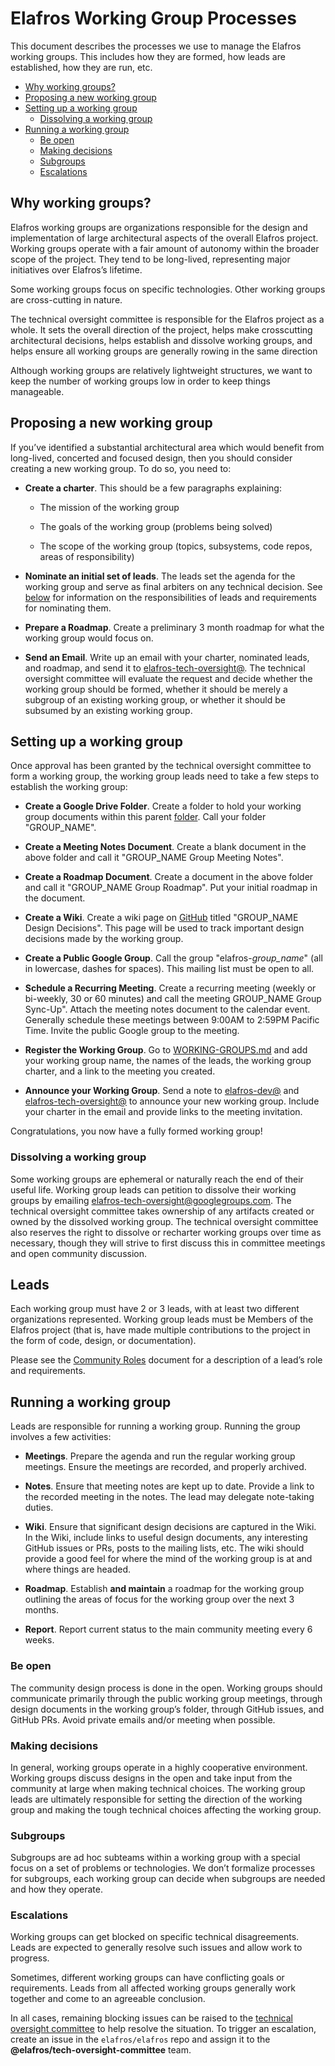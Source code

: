# Elafros Working Group Processes

This document describes the processes we use to manage the Elafros working
groups. This includes how they are formed, how leads are established, how they
are run, etc.

*   [Why working groups?](#why-working-groups)
*   [Proposing a new working group](#proposing-a-new-working-group)
*   [Setting up a working group](#setting-up-a-working-group)
    *   [Dissolving a working group](#dissolving-a-working-group)
*   [Running a working group](#running-a-working-group)
    *   [Be open](#be-open)
    *   [Making decisions](#making-decisions)
    *   [Subgroups](#subgroups)
    *   [Escalations](#escalations)

## Why working groups?

Elafros working groups are organizations responsible for the design and
implementation of large architectural aspects of the overall Elafros project.
Working groups operate with a fair amount of autonomy within the broader scope
of the project. They tend to be long-lived, representing major initiatives over
Elafros’s lifetime.

Some working groups focus on specific technologies. Other working groups are
cross-cutting in nature.

The technical oversight committee is responsible for the Elafros project as a
whole. It sets the overall direction of the project, helps make crosscutting
architectural decisions, helps establish and dissolve working groups, and helps
ensure all working groups are generally rowing in the same direction

Although working groups are relatively lightweight structures, we want to keep
the number of working groups low in order to keep things manageable.

## Proposing a new working group

If you’ve identified a substantial architectural area which would benefit from
long-lived, concerted and focused design, then you should consider creating a
new working group. To do so, you need to:

*   **Create a charter**. This should be a few paragraphs explaining:

    *   The mission of the working group

    *   The goals of the working group (problems being solved)

    *   The scope of the working group (topics, subsystems, code repos, areas of
        responsibility)

*   **Nominate an initial set of leads**. The leads set the agenda for the
    working group and serve as final arbiters on any technical decision. See
    [below](#leads) for information on the responsibilities of leads and
    requirements for nominating them.

*   **Prepare a Roadmap**. Create a preliminary 3 month roadmap for what the
    working group would focus on.

*   **Send an Email**. Write up an email with your charter, nominated leads, and
    roadmap, and send it to
    [elafros-tech-oversight@](mailto:elafros-tech-oversight@googlegroups.com).
    The technical oversight committee will evaluate the request and decide
    whether the working group should be formed, whether it should be merely a
    subgroup of an existing working group, or whether it should be subsumed by
    an existing working group.

## Setting up a working group

Once approval has been granted by the technical oversight committee to form a
working group, the working group leads need to take a few steps to establish the
working group:

*   **Create a Google Drive Folder**. Create a folder to hold your working group
    documents within this parent [folder](TODO). Call your folder "GROUP_NAME".

*   **Create a Meeting Notes Document**. Create a blank document in the above
    folder and call it "GROUP_NAME Group Meeting Notes".

*   **Create a Roadmap Document**. Create a document in the above folder and
    call it "GROUP_NAME Group Roadmap". Put your initial roadmap in the
    document.

*   **Create a Wiki**. Create a wiki page on
    [GitHub](https://github.com/elafros/elafros) titled "GROUP_NAME Design
    Decisions". This page will be used to track important design decisions made
    by the working group.

*   **Create a Public Google Group**. Call the group "elafros-*group_name*" (all
    in lowercase, dashes for spaces). This mailing list must be open to all.

*   **Schedule a Recurring Meeting**. Create a recurring meeting (weekly or
    bi-weekly, 30 or 60 minutes) and call the meeting GROUP_NAME Group Sync-Up".
    Attach the meeting notes document to the calendar event. Generally schedule
    these meetings between 9:00AM to 2:59PM Pacific Time. Invite the public
    Google group to the meeting.

*   **Register the Working Group**. Go to
    [WORKING-GROUPS.md](https://github.com/elafros/elafros/blob/master/community/WORKING-GROUPS.md)
    and add your working group name, the names of the leads, the working group
    charter, and a link to the meeting you created.

*   **Announce your Working Group**. Send a note to
    [elafros-dev@](mailto:elafros-dev@googlegroups.com) and
    [elafros-tech-oversight@](mailto:elafros-tech-oversight@googlegroups.com) to
    announce your new working group. Include your charter in the email and
    provide links to the meeting invitation.

Congratulations, you now have a fully formed working group!

### Dissolving a working group

Some working groups are ephemeral or naturally reach the end of their useful
life. Working group leads can petition to dissolve their working groups by
emailing
[elafros-tech-oversight@googlegroups.com](mailto:elafros-tech-oversight@googlegroups.com).
The technical oversight committee takes ownership of any artifacts created or
owned by the dissolved working group. The technical oversight committee also
reserves the right to dissolve or recharter working groups over time as
necessary, though they will strive to first discuss this in committee meetings
and open community discussion.

## Leads

Each working group must have 2 or 3 leads, with at least two different
organizations represented. Working group leads must be Members of the Elafros
project (that is, have made multiple contributions to the project in the form of
code, design, or documentation).

Please see the [Community
Roles](https://github.com/elafros/elafros/blob/master/community/ROLES.md)
document for a description of a lead’s role and requirements.

## Running a working group

Leads are responsible for running a working group. Running the group involves a
few activities:

*   **Meetings**. Prepare the agenda and run the regular working group meetings.
    Ensure the meetings are recorded, and properly archived.

*   **Notes**. Ensure that meeting notes are kept up to date. Provide a link to
    the recorded meeting in the notes. The lead may delegate note-taking duties.

*   **Wiki**. Ensure that significant design decisions are captured in the Wiki.
    In the Wiki, include links to useful design documents, any interesting
    GitHub issues or PRs, posts to the mailing lists, etc. The wiki should
    provide a good feel for where the mind of the working group is at and where
    things are headed.

*   **Roadmap**. Establish **and maintain** a roadmap for the working group
    outlining the areas of focus for the working group over the next 3 months.

*   **Report**. Report current status to the main community meeting every 6
    weeks.

### Be open

The community design process is done in the open. Working groups should
communicate primarily through the public working group meetings, through design
documents in the working group’s folder, through GitHub issues, and GitHub PRs.
Avoid private emails and/or meeting when possible.

### Making decisions

In general, working groups operate in a highly cooperative environment. Working
groups discuss designs in the open and take input from the community at large
when making technical choices. The working group leads are ultimately
responsible for setting the direction of the working group and making the tough
technical choices affecting the working group.

### Subgroups

Subgroups are ad hoc subteams within a working group with a special focus on a
set of problems or technologies. We don’t formalize processes for subgroups,
each working group can decide when subgroups are needed and how they operate.

### Escalations

Working groups can get blocked on specific technical disagreements. Leads are
expected to generally resolve such issues and allow work to progress.

Sometimes, different working groups can have conflicting goals or requirements.
Leads from all affected working groups generally work together and come to an
agreeable conclusion.

In all cases, remaining blocking issues can be raised to the [technical
oversight committee](TECH-OVERSIGHT-COMMITTEE.md) to help resolve the situation.
To trigger an escalation, create an issue in the `elafros/elafros` repo and
assign it to the **@elafros/tech-oversight-committee** team.
